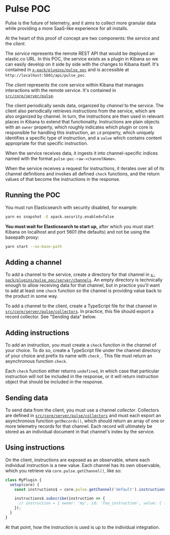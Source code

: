 # Pulse POC

Pulse is the future of telemetry, and it aims to collect more granular data while
providing a more SaaS-like experience for all installs.

At the heart of this proof of concept are two components: the *service* and the *client*.

The *service* represents the remote REST API that would be deployed an elastic.co URL. In
this POC, the service exists as a plugin in Kibana so we can easily develop on it side by
side with the changes to Kibana itself. It's contained in
[`x-pack/plugins/pulse_poc`](./x-pack/plugins/pulse_poc) and is accessible at
`http://localhost:5601/api/pulse_poc`.

The *client* represents the core service within Kibana that manages interactions with the
remote service. It's contained in [`src/core/server/pulse`](./src/core/server/pulse).

The client periodically sends data, organized by *channel* to the service. The client
also periodically retrieves *instructions* from the service, which are also organized by
channel. In turn, the instructions are then used in relevant places in Kibana to extend
that functionality. Instructions are plain objects with an `owner` property, which
roughly indicates which plugin or core is responsible for handling this instruction, an
`id` property, which uniquely identifies a specific type of instruction, and a `value`
which contains content appropriate for that specific instruction.

When the service receives data, it ingests it into channel-specific indices named with
the format `pulse-poc-raw-<channelName>`.

When the service receives a request for instructions, it iterates over all of its channel
definitions and invokes all defined `check` functions, and the return values of that
become the instructions in the response.

## Running the POC

You must run Elasticsearch with security disabled, for example:

```sh
yarn es snapshot -E xpack.security.enabled=false
```

**You must wait for Elasticsearch to start up,** after which you must start Kibana on
localhost and port 5601 (the defaults) and not be using the basepath proxy:

```sh
yarn start --no-base-path
```

## Adding a channel

To add a channel to the service, create a directory for that channel in
[`x-pack/plugins/pulse_poc/server/channels`](./x-pack/plugins/pulse_poc/server/channels).
An empty directory is technically enough to allow receiving data for that channel, but in
practice you'll want to add at least one `check` function so the channel is providing
value back to the product in some way.

To add a channel to the client, create a TypeScript file for that channel in
[`src/core/server/pulse/collectors`](./src/core/server/pulse/collectors). In practice,
this file should export a record collector. See "Sending data" below.

## Adding instructions

To add an instruction, you must create a `check` function in the channel of your choice.
To do so, create a TypeScript file under the channel directory of your choice and prefix
its name with `check_`. This file must return an asynchronous function `check`.

Each `check` function either returns `undefined`, in which case that particular
instruction will not be included in the response, or it will return instruction object
that should be included in the response.

## Sending data

To send data from the client, you must use a channel *collector*. Collectors are defined
in [`src/core/server/pulse/collectors`](./src/core/server/pulse/collectors) and must each
export an asynchronous function `getRecords()`, which should return an array of one or
more telemetry records for that channel. Each record will ultimately be stored as an
individual document in that channel's index by the service.

## Using instructions

On the client, instructions are exposed as an observable, where each individual
instruction is a new value. Each channel has its own observable, which you retrieve via
`core.pulse.getChannel()`, like so:

```js
class MyPlugin {
  setup(core) {
    const instructions$ = core.pulse.getChannel('default').instructions$();

    instructions$.subscribe(instruction => {
      // instruction = { owner: 'my', id: 'foo_instruction', value: { foo: 'bar' } }
    });
  }
}
```

At that point, how the instruction is used is up to the individual integration.
